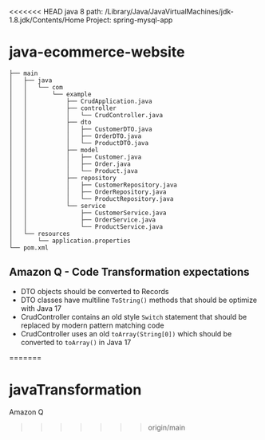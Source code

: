 <<<<<<< HEAD
java 8 path: /Library/Java/JavaVirtualMachines/jdk-1.8.jdk/Contents/Home
Project: spring-mysql-app

# java-ecommerce-website

```src
├── main
│   ├── java
│   │   └── com
│   │       └── example
│   │           ├── CrudApplication.java
│   │           ├── controller
│   │           │   └── CrudController.java
│   │           ├── dto
│   │           │   ├── CustomerDTO.java
│   │           │   ├── OrderDTO.java
│   │           │   └── ProductDTO.java
│   │           ├── model
│   │           │   ├── Customer.java
│   │           │   ├── Order.java
│   │           │   └── Product.java
│   │           ├── repository
│   │           │   ├── CustomerRepository.java
│   │           │   ├── OrderRepository.java
│   │           │   └── ProductRepository.java
│   │           └── service
│   │               ├── CustomerService.java
│   │               ├── OrderService.java
│   │               └── ProductService.java
│   └── resources
│       └── application.properties
└── pom.xml
```

## Amazon Q - Code Transformation expectations
* DTO objects should be converted to Records
* DTO classes have multiline `ToString()` methods that should be optimize with Java 17
* CrudController contains an old style `Switch` statement that should be replaced by modern pattern matching code
* CrudController uses an old `toArray(String[0])` which should be converted to `toArray()` in Java 17

=======
# javaTransformation
Amazon Q
>>>>>>> origin/main
